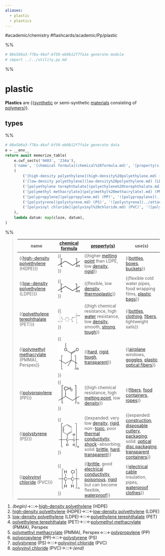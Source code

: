 ```yaml
---
aliases:
  - plastic
  - plastics
---
```


#academic/chemistry #flashcards/academic/Pp/plastic

%%
```Python
# 08e5b0a3-f78a-46af-bf50-eb9b12f7fa1e generate module
# import ../../utility.py.md
```
%%

# plastic

__Plastics__ are {{[synthetic](synthetic%20polymers.md) or semi-synthetic [materials](material.md) consisting of [polymers](polymer.md)}}. <!--SR:!2023-05-28,34,261-->

## types

%%
```Python
# 08e5b0a3-f78a-46af-bf50-eb9b12f7fa1e generate data
e = __env__
return await memorize_table(
	e.cwf_sects('9403', '234a'),
	('name', '[chemical formula](chemical%20formula.md)', '[property(s)](property.md)', 'use(s)',),
	(
		('[high-density polyethylene](high-density%20polyethylene.md) (HDPE)', '![polyethylene](../attachments/Polyethylene%20repeat%20unit.svg)', 'higher [melting point](melting%20point.md) than LDPE, low [density](density.md), [rigid](stiffness.md)', '[bottles](bottle.md), [boxes](boxes.md), [buckets](bucket.md)'),
		('[low-density polyethylene](low-density%20polyethylene.md) (LDPE)', '![polyethylene](../attachments/Polyethylene%20repeat%20unit.svg)', 'flexible, low [density](density.md), [thermoplastic](thermoplastic.md)', 'flexible cold water pipes, food wrapping films, [plastic bags](plastic%20bag.md)',),
		('[polyethylene terephthalate](polyethylene%20terephthalate.md) (PET)', '![polyethylene terephthalate](../attachments/Polyethyleneterephthalate.svg)', 'high chemical resistance, high [water](water.md) resistance, low [density](density.md), smooth, [strong](strength%20of%20materials.md), [tough](toughness.md)', '[bottles](bottle.md), [clothing](clothing.md), [fibers](fiber.md), lightweight sails',),
		('[polymethyl methacrylate](poly(methyl%20methacrylate).md) (PMMA), Perspex', '![poly(methyl methacrylate)](../attachments/PMMA%20repeating%20unit.svg)', '[hard](hardness.md), [rigid](rigidity.md), [tough](toughness.md), [transparent](transparency%20and%20translucency.md)', '[airplane](airplane.md) windows, [goggles](goggles.md), [plastic optical fibers](plastic%20optical%20fiber.md)',),
		('[polypropylene](polypropylene.md) (PP)', '![polypropylene](../attachments/Polypropylen.svg)', 'high chemical resistance, high [melting point](melting%20point.md), low [density](density.md)', '[fibers](fiber.md), [food containers](food%20storage%20container.md), [ropes](rope.md)',),
		('[polystyrene](polystyrene.md) (PS)', '![polystyrene](../attachments/Polystyrene.svg)', 'expanded: very low [density](density.md), [rigid](stiffness.md), non-[toxic](toxicity.md), poor [thermal conductivity](thermal%20conductivity.md), [shock](shock%20(mechanics).md)-absorbing; solid: [brittle](brittleness.md), [hard](hardness.md), [transparent](transparency%20and%20translucency.md)', 'expanded: [construction](construction.md), [disposable](disposable%20product.md) [cutlery](cutlery.md), [packaging](packaging%20and%20labeling.md); solid: [optical disc packaging](optical%20disc%20packaging.md), [transparent](transparency%20and%20translucency.md) [containers](container.md)'),
		('[polyvinyl chloride](polyvinyl%20chloride.md) (PVC)', '![polyvinyl chloride](../attachments/Polyvinylchlorid.svg)', '[brittle](brittleness.md), good [electrical conductivity](electrical%20conductivity.md), [poisonous](poison.md), [rigid](stiffness.md) but can become flexible, [waterproof](waterproof.md)', '[electrical cable](electrical%20cable.md) insulation, pipes, [waterproof](waterproof.md) [clothes](textile.md)',),
	),
	lambda datum: map(cloze, datum),
)
```
%%

<!--08e5b0a3-f78a-46af-bf50-eb9b12f7fa1e generate section="9403"--><!-- The following content is generated at 2023-04-08T00:36:52.536120+08:00. Any edits will be overridden! -->

> | name | [chemical formula](chemical%20formula.md) | [property(s)](property.md) | use(s) |
> |-|-|-|-|
> | {{[high-density polyethylene](high-density%20polyethylene.md) (HDPE)}} | {{![polyethylene](../attachments/Polyethylene%20repeat%20unit.svg)}} | {{higher [melting point](melting%20point.md) than LDPE, low [density](density.md), [rigid](stiffness.md)}} | {{[bottles](bottle.md), [boxes](boxes.md), [buckets](bucket.md)}} |
> | {{[low-density polyethylene](low-density%20polyethylene.md) (LDPE)}} | {{![polyethylene](../attachments/Polyethylene%20repeat%20unit.svg)}} | {{flexible, low [density](density.md), [thermoplastic](thermoplastic.md)}} | {{flexible cold water pipes, food wrapping films, [plastic bags](plastic%20bag.md)}} |
> | {{[polyethylene terephthalate](polyethylene%20terephthalate.md) (PET)}} | {{![polyethylene terephthalate](../attachments/Polyethyleneterephthalate.svg)}} | {{high chemical resistance, high [water](water.md) resistance, low [density](density.md), smooth, [strong](strength%20of%20materials.md), [tough](toughness.md)}} | {{[bottles](bottle.md), [clothing](clothing.md), [fibers](fiber.md), lightweight sails}} |
> | {{[polymethyl methacrylate](poly(methyl%20methacrylate).md) (PMMA), Perspex}} | {{![poly(methyl methacrylate)](../attachments/PMMA%20repeating%20unit.svg)}} | {{[hard](hardness.md), [rigid](rigidity.md), [tough](toughness.md), [transparent](transparency%20and%20translucency.md)}} | {{[airplane](airplane.md) windows, [goggles](goggles.md), [plastic optical fibers](plastic%20optical%20fiber.md)}} |
> | {{[polypropylene](polypropylene.md) (PP)}} | {{![polypropylene](../attachments/Polypropylen.svg)}} | {{high chemical resistance, high [melting point](melting%20point.md), low [density](density.md)}} | {{[fibers](fiber.md), [food containers](food%20storage%20container.md), [ropes](rope.md)}} |
> | {{[polystyrene](polystyrene.md) (PS)}} | {{![polystyrene](../attachments/Polystyrene.svg)}} | {{expanded: very low [density](density.md), [rigid](stiffness.md), non-[toxic](toxicity.md), poor [thermal conductivity](thermal%20conductivity.md), [shock](shock%20(mechanics).md)-absorbing; solid: [brittle](brittleness.md), [hard](hardness.md), [transparent](transparency%20and%20translucency.md)}} | {{expanded: [construction](construction.md), [disposable](disposable%20product.md) [cutlery](cutlery.md), [packaging](packaging%20and%20labeling.md); solid: [optical disc packaging](optical%20disc%20packaging.md), [transparent](transparency%20and%20translucency.md) [containers](container.md)}} |
> | {{[polyvinyl chloride](polyvinyl%20chloride.md) (PVC)}} | {{![polyvinyl chloride](../attachments/Polyvinylchlorid.svg)}} | {{[brittle](brittleness.md), good [electrical conductivity](electrical%20conductivity.md), [poisonous](poison.md), [rigid](stiffness.md) but can become flexible, [waterproof](waterproof.md)}} | {{[electrical cable](electrical%20cable.md) insulation, pipes, [waterproof](waterproof.md) [clothes](textile.md)}} | <!--SR:!2023-07-01,68,310!2023-07-01,68,310!2023-08-03,72,234!2023-07-23,70,254!2023-07-06,73,314!2023-07-03,70,314!2023-06-04,19,214!2023-06-01,18,210!2023-09-14,114,294!2023-05-27,29,234!2023-06-25,40,210!2023-05-25,5,170!2023-06-17,54,294!2023-06-14,25,210!2023-06-13,40,241!2023-05-27,33,241!2023-06-22,58,301!2023-07-10,76,321!2023-05-31,7,170!2023-05-25,11,190!2023-06-19,55,301!2023-06-21,57,301!2023-05-29,22,241!2023-06-20,44,241!2023-07-21,81,329!2023-07-20,80,329!2023-06-02,19,190!2023-05-29,20,229-->

<!--/08e5b0a3-f78a-46af-bf50-eb9b12f7fa1e-->

<!--08e5b0a3-f78a-46af-bf50-eb9b12f7fa1e generate section="234a"--><!-- The following content is generated at 2023-04-08T00:36:52.523492+08:00. Any edits will be overridden! -->

1. _(begin)_→:::←[high-density polyethylene](high-density%20polyethylene.md) (HDPE) <!--SR:!2023-07-06,73,314!2023-07-09,75,321-->
2. [high-density polyethylene](high-density%20polyethylene.md) (HDPE)→:::←[low-density polyethylene](low-density%20polyethylene.md) (LDPE) <!--SR:!2023-07-05,72,314!2023-07-08,74,321-->
3. [low-density polyethylene](low-density%20polyethylene.md) (LDPE)→:::←[polyethylene terephthalate](polyethylene%20terephthalate.md) (PET) <!--SR:!2023-06-01,9,214!2023-07-04,71,314-->
4. [polyethylene terephthalate](polyethylene%20terephthalate.md) (PET)→:::←[polymethyl methacrylate](poly(methyl%20methacrylate).md) (PMMA), Perspex <!--SR:!2023-06-07,42,289!2023-07-12,53,269-->
5. [polymethyl methacrylate](poly(methyl%20methacrylate).md) (PMMA), Perspex→:::←[polypropylene](polypropylene.md) (PP) <!--SR:!2023-05-28,14,254!2023-09-03,110,294-->
6. [polypropylene](polypropylene.md) (PP)→:::←[polystyrene](polystyrene.md) (PS) <!--SR:!2023-08-22,94,274!2023-06-17,43,294-->
7. [polystyrene](polystyrene.md) (PS)→:::←[polyvinyl chloride](polyvinyl%20chloride.md) (PVC) <!--SR:!2023-07-02,69,314!2023-06-20,56,301-->
8. [polyvinyl chloride](polyvinyl%20chloride.md) (PVC)→:::←_(end)_ <!--SR:!2023-07-02,69,314!2023-07-03,70,314-->

<!--/08e5b0a3-f78a-46af-bf50-eb9b12f7fa1e-->
